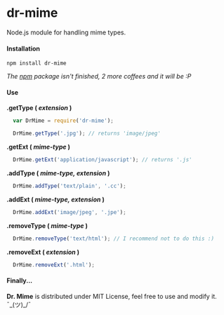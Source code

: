dr-mime
=======

Node.js module for handling mime types.

#### Installation

`npm install dr-mime`

_The [npm](http://npmjs.org) package isn't finished, 2 more coffees and it will be :P_

#### Use

**.getType ( _extension_ )**

``` js
  var DrMime = require('dr-mime');

  DrMime.getType('.jpg'); // returns 'image/jpeg'

```

**.getExt ( _mime-type_ )**

``` js
  DrMime.getExt('application/javascript'); // returns '.js'
```

**.addType ( _mime-type, extension_ )**

``` js
  DrMime.addType('text/plain', '.cc');
```

**.addExt ( _mime-type, extension_ )**

``` js
  DrMime.addExt('image/jpeg', '.jpe');
```

**.removeType ( _mime-type_ )**

``` js
  DrMime.removeType('text/html'); // I recommend not to do this :)
```

**.removeExt ( _extension_ )**

``` js
  DrMime.removeExt('.html');
```

#### Finally...

**Dr. Mime** is distributed under MIT License, feel free to use and modify it. ¯\_(ツ)_/¯
